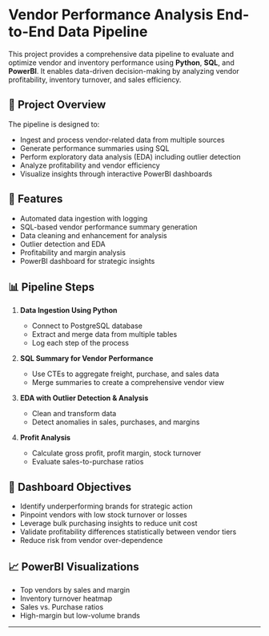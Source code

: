 # Vendor Performance Analysis End-to-End Data Pipeline

This project provides a comprehensive data pipeline to evaluate and optimize vendor and inventory performance using **Python**, **SQL**, and **PowerBI**. It enables data-driven decision-making by analyzing vendor profitability, inventory turnover, and sales efficiency.

## 🚀 Project Overview

The pipeline is designed to:
- Ingest and process vendor-related data from multiple sources
- Generate performance summaries using SQL
- Perform exploratory data analysis (EDA) including outlier detection
- Analyze profitability and vendor efficiency
- Visualize insights through interactive PowerBI dashboards

## 🔧 Features

- Automated data ingestion with logging
- SQL-based vendor performance summary generation
- Data cleaning and enhancement for analysis
- Outlier detection and EDA
- Profitability and margin analysis
- PowerBI dashboard for strategic insights

## 📊 Pipeline Steps

1. **Data Ingestion Using Python**
   - Connect to PostgreSQL database
   - Extract and merge data from multiple tables
   - Log each step of the process

2. **SQL Summary for Vendor Performance**
   - Use CTEs to aggregate freight, purchase, and sales data
   - Merge summaries to create a comprehensive vendor view

3. **EDA with Outlier Detection & Analysis**
   - Clean and transform data
   - Detect anomalies in sales, purchases, and margins

4. **Profit Analysis**
   - Calculate gross profit, profit margin, stock turnover
   - Evaluate sales-to-purchase ratios

## 🎯 Dashboard Objectives

- Identify underperforming brands for strategic action
- Pinpoint vendors with low stock turnover or losses
- Leverage bulk purchasing insights to reduce unit cost
- Validate profitability differences statistically between vendor tiers
- Reduce risk from vendor over-dependence

## 📈 PowerBI Visualizations

- Top vendors by sales and margin
- Inventory turnover heatmap
- Sales vs. Purchase ratios
- High-margin but low-volume brands

---

